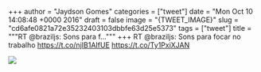 
+++
author = "Jaydson Gomes"
categories = ["tweet"]
date = "Mon Oct 10 14:08:48 +0000 2016"
draft = false
image = "{TWEET_IMAGE}"
slug = "cd6afe0821a72e35232403103dbbfe63d25e5373"
tags = ["tweet"]
title = """RT @braziljs: Sons para f..."""
+++
RT @braziljs: Sons para focar no trabalho https://t.co/njIB1AIfUE https://t.co/Ty1PxiXJAN

![](/images/tweet-media/785482216784658432-CuaXEUHW8AE6etD.jpg)